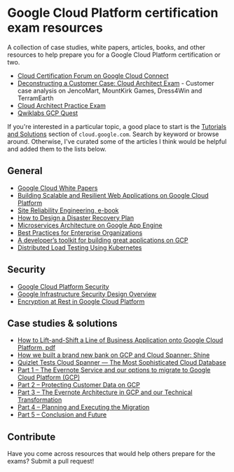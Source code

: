 # Google Cloud Platform certification exam resources

A collection of case studies, white papers, articles, books, and other resources to help prepare you for a Google Cloud Platform certification or two.

* [Cloud Certification Forum on Google Cloud Connect](https://www.cloudconnect.goog/community/partners/training-credentials/cloud-certification-forum)
* [Deconstructing a Customer Case: Cloud Architect Exam](https://drive.google.com/file/d/0B_Lz_rr26YL8enV6SzRWTVRyWm8/view) - Customer case analysis on JencoMart, MountKirk Games, Dress4Win and TerramEarth
* [Cloud Architect Practice Exam](https://cloud.google.com/certification/practice-exam/cloud-architect)
* [Qwiklabs GCP Quest](https://google.qwiklabs.com/catalog?locale=en)

If you're interested in a particular topic, a good place to start is the [Tutorials and Solutions](https://cloud.google.com/docs/tutorials) section of `cloud.google.com`. Search by keyword or browse around. Otherwise, I've curated some of the articles I think would be helpful and added them to the lists below.

## General

* [Google Cloud White Papers](https://cloud.google.com/whitepapers/)
* [Building Scalable and Resilient Web Applications on Google Cloud Platform](https://cloud.google.com/solutions/scalable-and-resilient-apps)
* [Site Reliability Engineering, e-book](https://landing.google.com/sre/book.html)
* [How to Design a Disaster Recovery Plan](https://cloud.google.com/solutions/designing-a-disaster-recovery-plan)
* [Microservices Architecture on Google App Engine](https://cloud.google.com/appengine/docs/standard/python/microservices-on-app-engine)
* [Best Practices for Enterprise Organizations](https://cloud.google.com/docs/enterprise/best-practices-for-enterprise-organizations)
* [A developer’s toolkit for building great applications on GCP](https://cloudplatform.googleblog.com/2017/12/a-developers-toolkit-for-building-great-applications-on-GCP.html)
* [Distributed Load Testing Using Kubernetes](https://cloud.google.com/solutions/distributed-load-testing-using-kubernetes)

## Security

* [Google Cloud Platform Security](https://cloud.google.com/security/)
* [Google Infrastructure Security Design Overview](https://cloud.google.com/security/security-design/)
* [Encryption at Rest in Google Cloud Platform](https://cloud.google.com/security/encryption-at-rest/default-encryption/)

## Case studies & solutions

* [How to Lift-and-Shift a Line of Business Application onto Google Cloud Platform, pdf](https://cloud.google.com/files/Lift-and-Shift-onto-Google-Cloud.pdf)
* [How we built a brand new bank on GCP and Cloud Spanner: Shine](https://cloudplatform.googleblog.com/2017/09/how-shine-built-bank-on-gcp-and-cloud-spanner.html)
* [Quizlet Tests Cloud Spanner — The Most Sophisticated Cloud Database](https://quizlet.com/blog/quizlet-cloud-spanner)
* [Part 1 – The Evernote Service and our options to migrate to Google Cloud Platform (GCP)](https://blog.evernote.com/tech/2017/02/08/part-1-evernote-service-options-migrate-google-cloud-platform-gcp/)
* [Part 2 – Protecting Customer Data on GCP](https://blog.evernote.com/tech/2017/02/08/part-2-protecting-customer-data-gcp/)
* [Part 3 – The Evernote Architecture in GCP and our Technical Transformation](https://blog.evernote.com/tech/2017/02/08/part-3-evernote-architecture-gcp-technical-transformation/)
* [Part 4 – Planning and Executing the Migration](https://blog.evernote.com/tech/2017/02/08/part-4-planning-executing-migration/)
* [Part 5 – Conclusion and Future](https://blog.evernote.com/tech/2017/02/08/part-5-conclusion-future/)

## Contribute

Have you come across resources that would help others prepare for the exams? Submit a pull request!
